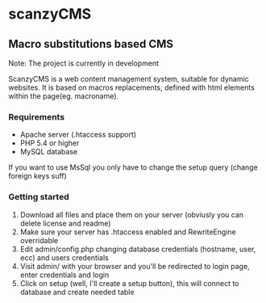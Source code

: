 # scanzyCMS
## Macro substitutions based CMS

Note: The project is currently in development

ScanzyCMS is a web content management system, suitable for dynamic websites. 
It is based on macros replacements, defined with html elements within the page(eg. <macro>macroname</macro>).

### Requirements

* Apache server (.htaccess support)
* PHP 5.4 or higher
* MySQL database

If you want to use MsSql you only have to change the setup query (change foreign keys suff)

### Getting started

1. Download all files and place them on your server (obviusly you can delete license and readme)
2. Make sure your server has .htaccess enabled and RewriteEngine overridable 
3. Edit admin/config.php changing database credentials (hostname, user, ecc) and users credentials
4. Visit admin/ with your browser and you'll be redirected to login page, enter credentials and login
5. Click on setup (well, I'll create a setup button), this will connect to database and create needed table